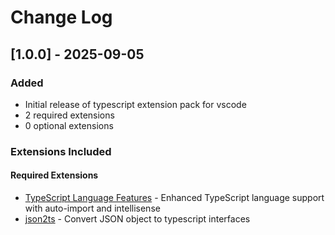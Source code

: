 # Change Log

## [1.0.0] - 2025-09-05

### Added

- Initial release of typescript extension pack for vscode
- 2 required extensions
- 0 optional extensions

### Extensions Included

#### Required Extensions

- [TypeScript Language Features](https://marketplace.visualstudio.com/items?itemName=ms-vscode.vscode-typescript-next) - Enhanced TypeScript language support with auto-import and intellisense
- [json2ts](https://marketplace.visualstudio.com/items?itemName=GregorBiswanger.json2ts) - Convert JSON object to typescript interfaces
